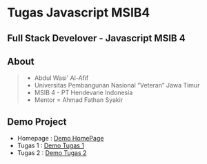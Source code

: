 # Tugas Javascript MSIB4

## Full Stack Develover - Javascript MSIB 4

## About

> - Abdul Wasi' Al-Afif
> - Universitas Pembangunan Nasional “Veteran” Jawa Timur
> - MSIB 4 - PT Hendevane Indonesia
> - Mentor = Ahmad Fathan Syakir

## Demo Project

- Homepage : <a href="https://abdwasidev.github.io/Tugas-Javascript-MSIB4/">Demo HomePage</a>
- Tugas 1 : <a href="https://abdwasidev.github.io/Tugas-Javascript-MSIB4/tugasJS1/">Demo Tugas 1</a>
- Tugas 2 : <a href="https://abdwasidev.github.io/Tugas-Javascript-MSIB4/tugasJS2/">Demo Tugas 2</a>
